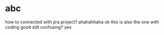 # abc
how to connected with jira project?
ahahahhaha ok
this is also the one with coding
good
still confusing?
yes



